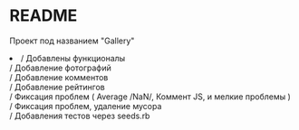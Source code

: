 # README

Проект под названием "Gallery"
<li>
/ Добавлены функционалы </br>
/ Добавление фотографий </br>
/ Добавление комментов </br>
/ Добавление рейтингов </br>
/ Фиксация проблем ( Average /NaN/, Коммент JS, и мелкие проблемы ) </br> 
/ Фиксация проблем, удаление мусора </br>
/ Добавления тестов через seeds.rb </br>
</li>